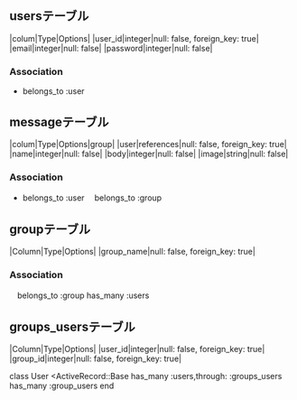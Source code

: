 ## usersテーブル

|colum|Type|Options|
|user_id|integer|null: false, foreign_key: true|
|email|integer|null: false|
|password|integer|null: false|

### Association
- belongs_to :user

## messageテーブル

|colum|Type|Options|group|
|user|references|null: false, foreign_key: true|
|name|integer|null: false|
|body|integer|null: false|
|image|string|null: false|

### Association
- belongs_to :user
　belongs_to :group

## groupテーブル
|Column|Type|Options|
|group_name|null: false, foreign_key: true|

### Association
　belongs_to :group
 has_many :users

## groups_usersテーブル

|Column|Type|Options|
|user_id|integer|null: false, foreign_key: true|
|group_id|integer|null: false, foreign_key: true|

class User <ActiveRecord::Base
 has_many :users,through: :groups_users
 has_many :group_users
end